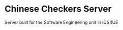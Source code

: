 Chinese Checkers Server
=======================

Server built for the Software Engineering unit in ICS4UE
